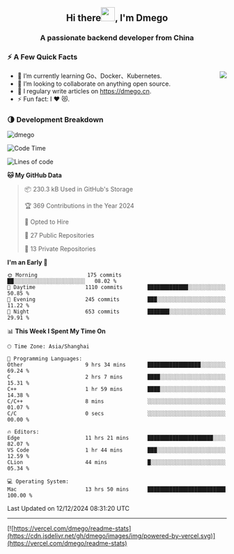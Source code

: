 <h2 align="center">Hi there<img src="https://cdn.jsdelivr.net/gh/dmego/images/img/Hi.gif" height="32" />, I'm Dmego </h2>
<h3 align="center">A passionate backend developer from China</h3>

### ⚡️ A Few Quick Facts

<img align="right" src="https://readme-stats-dmego.vercel.app/api?username=dmego&show_icons=true&icon_color=1573B3&hide_title=true&text_color=718096&bg_color=00000000&hide_border=true"/>

<ul>
    <li> 🌱 I’m currently learning Go、Docker、Kubernetes.</li>
    <li> 👯 I’m looking to collaborate on anything open source.</li>
    <li> 📝 I regulary write articles on <a href="https://dmego.cn">https://dmego.cn</a>.</li>
    <li> ⚡ Fun fact: I ❤️ 😻.</li>
</ul>

### 🌗 Development Breakdown

<img src="https://komarev.com/ghpvc/?username=dmego" alt="dmego" />

<!--START_SECTION:waka-->
![Code Time](http://img.shields.io/badge/Code%20Time-3%2C159%20hrs%201%20min-blue)

![Lines of code](https://img.shields.io/badge/From%20Hello%20World%20I%27ve%20Written-677.4%20thousand%20lines%20of%20code-blue)

**🐱 My GitHub Data** 

> 📦 230.3 kB Used in GitHub's Storage 
 > 
> 🏆 369 Contributions in the Year 2024
 > 
> 💼 Opted to Hire
 > 
> 📜 27 Public Repositories 
 > 
> 🔑 13 Private Repositories 
 > 
**I'm an Early 🐤** 

```text
🌞 Morning                175 commits         ██░░░░░░░░░░░░░░░░░░░░░░░   08.02 % 
🌆 Daytime                1110 commits        █████████████░░░░░░░░░░░░   50.85 % 
🌃 Evening                245 commits         ███░░░░░░░░░░░░░░░░░░░░░░   11.22 % 
🌙 Night                  653 commits         ███████░░░░░░░░░░░░░░░░░░   29.91 % 
```


📊 **This Week I Spent My Time On** 

```text
🕑︎ Time Zone: Asia/Shanghai

💬 Programming Languages: 
Other                    9 hrs 34 mins       █████████████████░░░░░░░░   69.24 % 
C                        2 hrs 7 mins        ████░░░░░░░░░░░░░░░░░░░░░   15.31 % 
C++                      1 hr 59 mins        ████░░░░░░░░░░░░░░░░░░░░░   14.38 % 
C/C++                    8 mins              ░░░░░░░░░░░░░░░░░░░░░░░░░   01.07 % 
C/C                      0 secs              ░░░░░░░░░░░░░░░░░░░░░░░░░   00.00 % 

🔥 Editors: 
Edge                     11 hrs 21 mins      █████████████████████░░░░   82.07 % 
VS Code                  1 hr 44 mins        ███░░░░░░░░░░░░░░░░░░░░░░   12.59 % 
CLion                    44 mins             █░░░░░░░░░░░░░░░░░░░░░░░░   05.34 % 

💻 Operating System: 
Mac                      13 hrs 50 mins      █████████████████████████   100.00 % 
```


 Last Updated on 12/12/2024 08:31:20 UTC
<!--END_SECTION:waka-->

---

[![https://vercel.com/dmego/readme-stats](https://cdn.jsdelivr.net/gh/dmego/images/img/powered-by-vercel.svg)](https://vercel.com/dmego/readme-stats)

